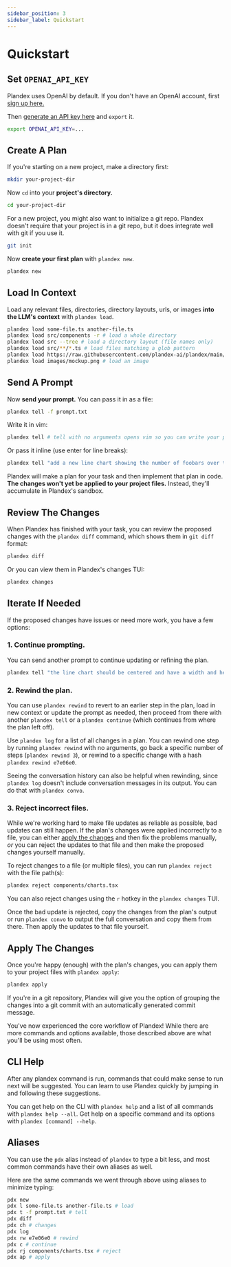 ```yaml
---
sidebar_position: 3
sidebar_label: Quickstart
---
```


# Quickstart

## Set `OPENAI_API_KEY`

Plandex uses OpenAI by default. If you don't have an OpenAI account, first [sign up here.](https://platform.openai.com/signup)

Then [generate an API key here](https://platform.openai.com/account/api-keys) and `export` it.

```bash
export OPENAI_API_KEY=...
```

## Create A Plan

If you're starting on a new project, make a directory first:

```bash
mkdir your-project-dir
```

Now `cd` into your **project's directory.** 

```bash
cd your-project-dir
```

For a new project, you might also want to initialize a git repo. Plandex doesn't require that your project is in a git repo, but it does integrate well with git if you use it.

```bash
git init
```

Now **create your first plan** with `plandex new`.

```bash
plandex new
```

## Load In Context

Load any relevant files, directories, directory layouts, urls, or images **into the LLM's context** with `plandex load`.

```bash
plandex load some-file.ts another-file.ts
plandex load src/components -r # load a whole directory
plandex load src --tree # load a directory layout (file names only)
plandex load src/**/*.ts # load files matching a glob pattern
plandex load https://raw.githubusercontent.com/plandex-ai/plandex/main/README.md # load the text content of a url
plandex load images/mockup.png # load an image
```

## Send A Prompt

Now **send your prompt.** You can pass it in as a file:

```bash
plandex tell -f prompt.txt
```

Write it in vim:

```bash
plandex tell # tell with no arguments opens vim so you can write your prompt there
```

Or pass it inline (use enter for line breaks):

```bash
plandex tell "add a new line chart showing the number of foobars over time to components/charts.tsx"
```

Plandex will make a plan for your task and then implement that plan in code. **The changes won't yet be applied to your project files.** Instead, they'll accumulate in Plandex's sandbox. 

## Review The Changes

When Plandex has finished with your task, you can review the proposed changes with the `plandex diff` command, which shows them in `git diff` format:

```bash
plandex diff
```

Or you can view them in Plandex's changes TUI:

```bash
plandex changes
```

## Iterate If Needed

If the proposed changes have issues or need more work, you have a few options:

### 1. Continue prompting.

You can send another prompt to continue updating or refining the plan.

```bash
plandex tell "the line chart should be centered and have a width and height of 80% of the screen"
```

### 2. Rewind the plan.

You can use `plandex rewind` to revert to an earlier step in the plan, load in new context or update the prompt as needed, then proceed from there with another `plandex tell` or a `plandex continue` (which continues from where the plan left off).

Use `plandex log` for a list of all changes in a plan. You can rewind one step by running `plandex rewind` with no arguments, go back a specific number of steps (`plandex rewind 3`), or rewind to a specific change with a hash `plandex rewind e7e06e0`.

Seeing the conversation history can also be helpful when rewinding, since `plandex log` doesn't include conversation messages in its output. You can do that with `plandex convo`.

### 3. Reject incorrect files.

While we're working hard to make file updates as reliable as possible, bad updates can still happen. If the plan's changes were applied incorrectly to a file, you can either [apply the changes](#apply-the-changes) and then fix the problems manually, *or* you can reject the updates to that file and then make the proposed changes yourself manually. 

To reject changes to a file (or multiple files), you can run `plandex reject` with the file path(s):

```bash
plandex reject components/charts.tsx
```

You can also reject changes using the `r` hotkey in the `plandex changes` TUI.

Once the bad update is rejected, copy the changes from the plan's output or run `plandex convo` to output the full conversation and copy them from there. Then apply the updates to that file yourself.

## Apply The Changes

Once you're happy (enough) with the plan's changes, you can apply them to your project files with `plandex apply`:

```bash
plandex apply
```

If you're in a git repository, Plandex will give you the option of grouping the changes into a git commit with an automatically generated commit message.

You've now experienced the core workflow of Plandex! While there are more commands and options available, those described above are what you'll be using most often. 

## CLI Help

After any plandex command is run, commands that could make sense to run next will be suggested. You can learn to use Plandex quickly by jumping in and following these suggestions.

You can get help on the CLI with `plandex help` and a list of all commands with `plandex help --all`. Get help on a specific command and its options with `plandex [command] --help`.

## Aliases

You can use the `pdx` alias instead of `plandex` to type a bit less, and most common commands have their own aliases as well.

Here are the same commands we went through above using aliases to minimize typing:

```bash
pdx new
pdx l some-file.ts another-file.ts # load
pdx t -f prompt.txt # tell
pdx diff
pdx ch # changes
pdx log
pdx rw e7e06e0 # rewind
pdx c # continue
pdx rj components/charts.tsx # reject
pdx ap # apply
```